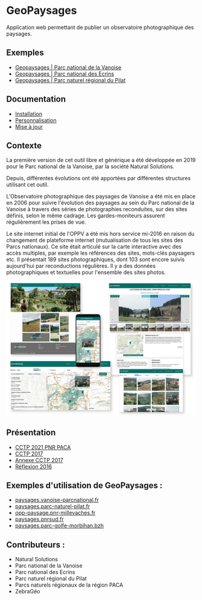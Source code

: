 # GeoPaysages

Application web permettant de publier un observatoire photographique des paysages.

## Exemples

- [Geopaysages | Parc national de la Vanoise](http://paysages.vanoise-parcnational.fr)
- [Geopaysages | Parc national des Ecrins](http://paysages.ecrins-parcnational.fr)
- [Geopaysages | Parc naturel régional du Pilat](https://paysages.parc-naturel-pilat.fr)

## Documentation

- [Installation](./docs/installation.md)
- [Personnalisation](./docs/personnalisation.md)
- [Mise à jour](./docs/mise_a_jour.md)

## Contexte

La première version de cet outil libre et générique a été développée en 2019 pour le Parc national de la Vanoise, par la société Natural Solutions.

Depuis, différentes évolutions ont été apportées par différentes structures utilisant cet outil.

L'Observatoire photographique des paysages de Vanoise a été mis en place en 2006 pour suivre l'évolution des paysages au sein du Parc national de la Vanoise à travers des séries de photographies reconduites, sur des sites définis, selon le même cadrage. Les gardes-moniteurs assurent régulièrement les prises de vue.

Le site internet initial de l'OPPV a été mis hors service mi-2016 en raison du changement de plateforme internet (mutualisation de tous les sites des Parcs nationaux). Ce site était articulé sur la carte interactive avec des accès multiples, par exemple les références des sites, mots-clés paysagers etc. Il présentait 189 sites photographiques, dont 103 sont encore suivis aujourd'hui par reconductions régulières. Il y a des données photographiques et textuelles pour l'ensemble des sites photos.

![fiche_site](./docs/screenshot.jpg) 

## Présentation

- [CCTP 2021 PNR PACA](http://geonature.fr/documents/autres/geopaysages/CCTP_OPP_26-10-2021.pdf)
- [CCTP 2017](http://geonature.fr/documents/autres/geopaysages/2017-11-13-CDC-OPPV-PNV.pdf)
- [Annexe CCTP 2017](http://geonature.fr/documents/autres/geopaysages/2017-11-24-OPPV-PNV-ANNEXES-CDC.zip)
- [Réflexion 2016](http://geonature.fr/documents/autres/geopaysages/2016-11-OPP-reflexion.pdf)

## Exemples d'utilisation de GeoPaysages :

- [paysages.vanoise-parcnational.fr](http://paysages.vanoise-parcnational.fr)
- [paysages.parc-naturel-pilat.fr](https://paysages.parc-naturel-pilat.fr)
- [opp-paysage.pnr-millevaches.fr](https://opp-paysage.pnr-millevaches.fr/)
- [paysages.pnrsud.fr](https://paysages.pnrsud.fr)
- [paysages.parc-golfe-morbihan.bzh](https://paysages.parc-golfe-morbihan.bzh/)

## Contributeurs :

- Natural Solutions
- Parc national de la Vanoise
- Parc national des Ecrins
- Parc naturel régional du Pilat
- Parcs naturels régionaux de la région PACA
- ZebraGéo

